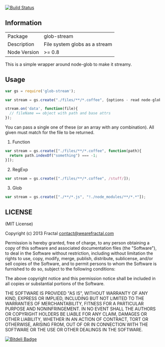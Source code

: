 [![Build Status](https://travis-ci.org/wearefractal/glob-stream.png?branch=master)](https://travis-ci.org/wearefractal/glob-stream)

## Information

<table>
<tr> 
<td>Package</td><td>glob-stream</td>
</tr>
<tr>
<td>Description</td>
<td>File system globs as a stream</td>
</tr>
<tr>
<td>Node Version</td>
<td>>= 0.8</td>
</tr>
</table>

This is a simple wrapper around node-glob to make it streamy.

## Usage

```javascript
var gs = require('glob-stream');

var stream = gs.create("./files/**/*.coffee", {options - read node-glob docs});

stream.on('data', function(file){
  // fileName == object with path and base attrs
});
```

You can pass a single one of these (or an array with any combination). All given must match for the file to be returned.

1. Function

```javascript
var stream = gs.create(["./files/**/*.coffee", function(path){
  return path.indexOf("something") === -1;
}]);
```

2. RegExp

```javascript
var stream = gs.create(["./files/**/*.coffee", /stuff/]);
```

3. Glob

```javascript
var stream = gs.create(["./**/*.js", "!./node_modules/**/*.*"]);
```

## LICENSE

(MIT License)

Copyright (c) 2013 Fractal <contact@wearefractal.com>

Permission is hereby granted, free of charge, to any person obtaining
a copy of this software and associated documentation files (the
"Software"), to deal in the Software without restriction, including
without limitation the rights to use, copy, modify, merge, publish,
distribute, sublicense, and/or sell copies of the Software, and to
permit persons to whom the Software is furnished to do so, subject to
the following conditions:

The above copyright notice and this permission notice shall be
included in all copies or substantial portions of the Software.

THE SOFTWARE IS PROVIDED "AS IS", WITHOUT WARRANTY OF ANY KIND,
EXPRESS OR IMPLIED, INCLUDING BUT NOT LIMITED TO THE WARRANTIES OF
MERCHANTABILITY, FITNESS FOR A PARTICULAR PURPOSE AND
NONINFRINGEMENT. IN NO EVENT SHALL THE AUTHORS OR COPYRIGHT HOLDERS BE
LIABLE FOR ANY CLAIM, DAMAGES OR OTHER LIABILITY, WHETHER IN AN ACTION
OF CONTRACT, TORT OR OTHERWISE, ARISING FROM, OUT OF OR IN CONNECTION
WITH THE SOFTWARE OR THE USE OR OTHER DEALINGS IN THE SOFTWARE.


[![Bitdeli Badge](https://d2weczhvl823v0.cloudfront.net/wearefractal/glob-stream/trend.png)](https://bitdeli.com/free "Bitdeli Badge")

